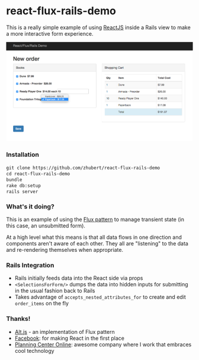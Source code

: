 react-flux-rails-demo
=====================

This is a really simple example of using [ReactJS](https://facebook.github.io/react/) inside a Rails view to make a more interactive form experience.

![screenshot](/screenshot.png)

### Installation

    git clone https://github.com/zhubert/react-flux-rails-demo
    cd react-flux-rails-demo
    bundle
    rake db:setup
    rails server
    
### What's it doing?

This is an example of using the [Flux pattern](https://facebook.github.io/flux/docs/overview.html) to manage transient state (in this case, an unsubmitted form).

At a high level what this means is that all data flows in one direction and components aren't aware of each other.  They all are "listening" to the data and re-rendering themselves when appropriate.

### Rails Integration

* Rails initially feeds data into the React side via props
* `<SelectionsForForm/>` dumps the data into hidden inputs for submitting in the usual fashion back to Rails
* Takes advantage of `accepts_nested_attributes_for` to create and edit `order_items` on the fly

### Thanks!

* [Alt.js](http://alt.js.org/) - an implementation of Flux pattern
* [Facebook](http://www.facebook.com): for making React in the first place
* [Planning Center Online](http://get.planningcenteronline.com/): awesome company where I work that embraces cool technology
